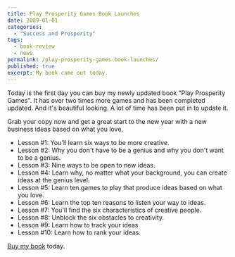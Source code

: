 ```yaml
---
title: Play Prosperity Games Book Launches
date: 2009-01-01
categories:
  - "Success and Prosperity"
tags:
  - book-review
  - news
permalink: /play-prosperity-games-book-launches/
published: true
excerpt: My book came out today.
---
```

Today is the first day you can buy my newly updated book "Play Prosperity Games". It has over two times more games and has been completed updated. And it's beautiful looking. A lot of time has been put in to update it.

Grab your copy now and get a great start to the new year with a new business ideas based on what you love.

- Lesson #1: You'll learn six ways to be more creative.
- Lesson #2: Why you don't have to be a genius and why you don't want to be a genius.
- Lesson #3: Nine ways to be open to new ideas.
- Lesson #4: Learn why, no matter what your background, you can create ideas at the genius level.
- Lesson #5: Learn ten games to play that produce ideas based on what you love.
- Lesson #6: Learn the top ten reasons to listen your way to ideas.
- Lesson #7: You'll find the six characteristics of creative people.
- Lesson #8: Unblock the six obstacles to creativity.
- Lesson #9: Learn how to track your ideas
- Lesson #10: Learn how to rank your ideas.

[Buy my book](/business-ideas/) today.